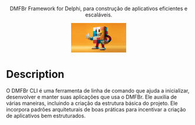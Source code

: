 <p align="center">DMFBr Framework for Delphi, para construção de aplicativos eficientes e escaláveis.</p>
<p align="center">
  <img src="images/mascote_dmfbr.jfif" alt="super CLI" width="150">
</p>

# Description
O DMFBr CLI é uma ferramenta de linha de comando que ajuda a inicializar, desenvolver e manter suas aplicações que usa o DMFBr. Ele auxilia de várias maneiras, incluindo a criação da estrutura básica do projeto. Ele incorpora padrões arquiteturais de boas práticas para incentivar a criação de aplicativos bem estruturados.
